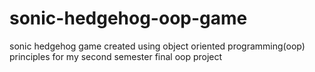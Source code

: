 # sonic-hedgehog-oop-game
sonic hedgehog game created using object oriented programming(oop) principles for my second semester final oop project
